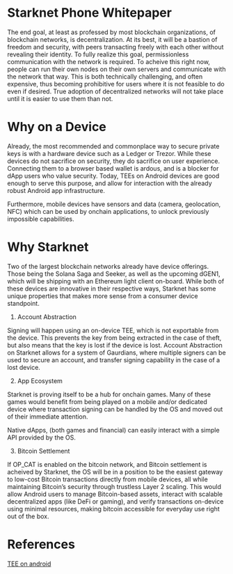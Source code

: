 
# Starknet Phone Whitepaper 

The end goal, at least as professed by most blockchain organizations, of blockchain networks, is decentralization.
At its best, it will be a bastion of freedom and security, with peers transacting freely with each other without revealing 
their identity. To fully realize this goal, permissionless communication with the network is required. To acheive this 
right now, people can run their own nodes on their own servers and communicate with the network that way. This is 
both technically challenging, and often expensive, thus becoming prohibitive for users where it is not feasible to do 
even if desired. True adoption of decentralized networks will not take place until it is easier to use them than not.

# Why on a Device 

Already, the most recommended and commonplace way to secure private keys is with a hardware device such as a Ledger 
or Trezor. While these devices do not sacrifice on security, they do sacrifice on user experience. Connecting them to 
a browser based wallet is ardous, and is a blocker for dApp users who value security. Today, TEEs on Android devices 
are good enough to serve this purpose, and allow for interaction with the already robust Android app infrastructure. 

Furthermore, mobile devices have sensors and data (camera, geolocation, NFC) which can be used by onchain applications, 
to unlock previously impossible capabilities. 

# Why Starknet

Two of the largest blockchain networks already have device offerings. Those being the Solana Saga and Seeker, as well 
as the upcoming dGEN1, which will be shipping with an Ethereum light client on-board. While both of these devices 
are innovative in their respective ways, Starknet has some unique properties that makes more sense from a consumer 
device standpoint. 

1. Account Abstraction 

Signing will happen using an on-device TEE, which is not 
exportable from the device. This prevents the key from being extracted in the case of theft, but also means 
that the key is lost if the device is lost. Account Abstraction on Starknet allows for a system of Gaurdians, where 
multiple signers can be used to secure an account, and transfer signing capability in the case of a lost device. 

2. App Ecosystem 

Starknet is proving itself to be a hub for onchain games. Many of these games would benefit from being played on a mobile
and/or dedicated device where transaction signing can be handled by the OS and moved out of their immediate attention.

Native dApps, (both games and financial) can easily interact with a simple API provided by the OS. 

3. Bitcoin Settlement 

If OP_CAT is enabled on the bitcoin network, and Bitcoin settlement is acheived by Starknet, the OS will be in a 
position to be the easiest gateway to low-cost Bitcoin transactions directly from mobile devices, all while maintaining 
Bitcoin’s security through trustless Layer 2 scaling. This would allow Android users to manage Bitcoin-based assets, 
interact with scalable decentralized apps (like DeFi or gaming), and verify transactions on-device using minimal resources, 
making bitcoin accessible for everyday use right out of the box.


# References 

[TEE on android](https://source.android.com/docs/security/features/keystore)
